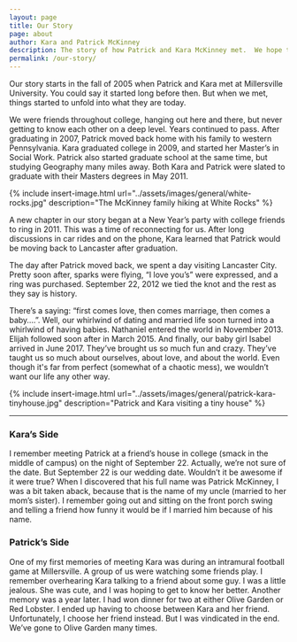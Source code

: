 ```yaml
---
layout: page
title: Our Story
page: about
author: Kara and Patrick McKinney
description: The story of how Patrick and Kara McKinney met.  We hope to share parts of our lives with you on McKinney Party of 5.
permalink: /our-story/
---
```


Our story starts in the fall of 2005 when Patrick and Kara met at Millersville University.  You could say it started long before then.  But when we met, things started to unfold into what they are today. 

We were friends throughout college, hanging out here and there, but never getting to know each other on a deep level. Years continued to pass. After graduating in 2007, Patrick moved back home with his family to western Pennsylvania.  Kara graduated college in 2009, and started her Master’s in Social Work.  Patrick also started graduate school at the same time, but studying Geography many miles away.  Both Kara and Patrick were slated to graduate with their Masters degrees in May 2011.

{% include insert-image.html url="../assets/images/general/white-rocks.jpg" description="The McKinney family hiking at White Rocks" %}

A new chapter in our story began at a New Year’s party with college friends to ring in 2011.  This was a time of reconnecting for us.  After long discussions in car rides and on the phone, Kara learned that Patrick would be moving back to Lancaster after graduation. 

The day after Patrick moved back, we spent a day visiting Lancaster City.  Pretty soon after, sparks were flying, “I love you’s” were expressed, and a ring was purchased. September 22, 2012 we tied the knot and the rest as they say is history.

There’s a saying: “first comes love, then comes marriage, then comes a baby….”.  Well, our whirlwind of dating and married life soon turned into a whirlwind of having babies.  Nathaniel entered the world in November 2013. Elijah followed soon after in March 2015. And finally, our baby girl Isabel arrived in June 2017. They’ve brought us so much fun and crazy. They’ve taught us so much about ourselves, about love, and about the world. Even though it's far from perfect (somewhat of a chaotic mess), we wouldn’t want our life any other way.

{% include insert-image.html url="../assets/images/general/patrick-kara-tinyhouse.jpg" description="Patrick and Kara visiting a tiny house" %}

---

### Kara’s Side

I remember meeting Patrick at a friend’s house in college (smack in the middle of campus) on the night of September 22.  Actually, we’re not sure of the date.  But September 22 is our wedding date.  Wouldn’t it be awesome if it were true?  When I discovered that his full name was Patrick McKinney, I was a bit taken aback, because that is the name of my uncle (married to her mom’s sister). I remember going out and sitting on the front porch swing and telling a friend how funny it would be if I married him because of his name. 

### Patrick’s Side

One of my first memories of meeting Kara was during an intramural football game at Millersville.  A group of us were watching some friends play.  I remember overhearing Kara talking to a friend about some guy.  I was a little jealous.  She was cute, and I was hoping to get to know her better.  Another memory was a year later.  I had won dinner for two at either Olive Garden or Red Lobster.  I ended up having to choose between Kara and her friend.  Unfortunately, I choose her friend instead.  But I was vindicated in the end.  We’ve gone to Olive Garden many times.